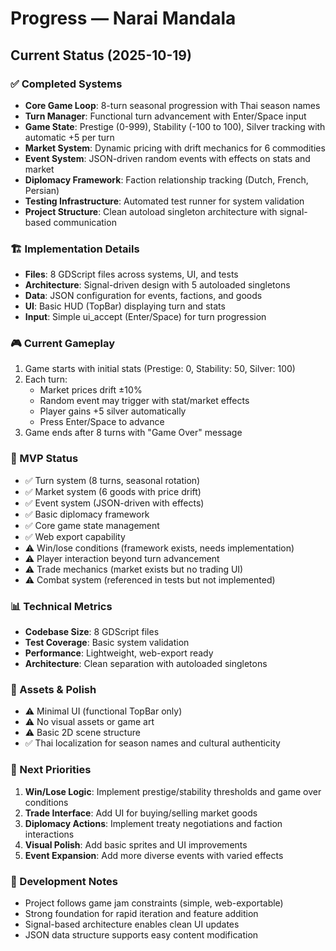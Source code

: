 # Progress — Narai Mandala

## Current Status (2025-10-19)

### ✅ Completed Systems
- **Core Game Loop**: 8-turn seasonal progression with Thai season names
- **Turn Manager**: Functional turn advancement with Enter/Space input
- **Game State**: Prestige (0-999), Stability (-100 to 100), Silver tracking with automatic +5 per turn
- **Market System**: Dynamic pricing with drift mechanics for 6 commodities
- **Event System**: JSON-driven random events with effects on stats and market
- **Diplomacy Framework**: Faction relationship tracking (Dutch, French, Persian)
- **Testing Infrastructure**: Automated test runner for system validation
- **Project Structure**: Clean autoload singleton architecture with signal-based communication

### 🏗️ Implementation Details
- **Files**: 8 GDScript files across systems, UI, and tests
- **Architecture**: Signal-driven design with 5 autoloaded singletons
- **Data**: JSON configuration for events, factions, and goods
- **UI**: Basic HUD (TopBar) displaying turn and stats
- **Input**: Simple ui_accept (Enter/Space) for turn progression

### 🎮 Current Gameplay
1. Game starts with initial stats (Prestige: 0, Stability: 50, Silver: 100)
2. Each turn:
   - Market prices drift ±10%
   - Random event may trigger with stat/market effects
   - Player gains +5 silver automatically
   - Press Enter/Space to advance
3. Game ends after 8 turns with "Game Over" message

### 🎯 MVP Status
- ✅ Turn system (8 turns, seasonal rotation)
- ✅ Market system (6 goods with price drift)
- ✅ Event system (JSON-driven with effects)
- ✅ Basic diplomacy framework
- ✅ Core game state management
- ✅ Web export capability
- ⚠️ Win/lose conditions (framework exists, needs implementation)
- ⚠️ Player interaction beyond turn advancement
- ⚠️ Trade mechanics (market exists but no trading UI)
- ⚠️ Combat system (referenced in tests but not implemented)

### 📊 Technical Metrics
- **Codebase Size**: 8 GDScript files
- **Test Coverage**: Basic system validation
- **Performance**: Lightweight, web-export ready
- **Architecture**: Clean separation with autoloaded singletons

### 🎨 Assets & Polish
- ⚠️ Minimal UI (functional TopBar only)
- ⚠️ No visual assets or game art
- ⚠️ Basic 2D scene structure
- ✅ Thai localization for season names and cultural authenticity

### 🚀 Next Priorities
1. **Win/Lose Logic**: Implement prestige/stability thresholds and game over conditions
2. **Trade Interface**: Add UI for buying/selling market goods
3. **Diplomacy Actions**: Implement treaty negotiations and faction interactions  
4. **Visual Polish**: Add basic sprites and UI improvements
5. **Event Expansion**: Add more diverse events with varied effects

### 📝 Development Notes
- Project follows game jam constraints (simple, web-exportable)
- Strong foundation for rapid iteration and feature addition
- Signal-based architecture enables clean UI updates
- JSON data structure supports easy content modification